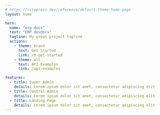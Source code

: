 ```yaml
---
# https://vitepress.dev/reference/default-theme-home-page
layout: home

hero:
  name: "erp-docs"
  text: "ERP devdocs"
  tagline: My great project tagline
  actions:
    - theme: brand
      text: Get Started
      link: /0-get-started
    - theme: alt
      text: API Examples
      link: /api-examples

features:
  - title: Super Admin
    details: Lorem ipsum dolor sit amet, consectetur adipiscing elit
  - title: Central Admin
    details: Lorem ipsum dolor sit amet, consectetur adipiscing elit
  - title: Landing Page
    details: Lorem ipsum dolor sit amet, consectetur adipiscing elit
---
```


